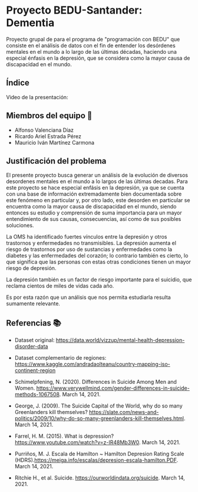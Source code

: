 # Proyecto BEDU-Santander: Dementia

Proyecto grupal de para el programa de "programación con BEDU" que consiste en el análisis de datos con el fin de entender los desórdenes mentales en el mundo a lo largo de las últimas décadas, haciendo una especial énfasis en la depresión, que se considera como la mayor causa de discapacidad en el mundo.

## Índice

Video de la presentación: 

## Miembros del equipo 👥

- Alfonso Valenciana Díaz
- Ricardo Ariel Estrada Pérez
- Mauricio Iván Martínez Carmona

## Justificación del problema

El presente proyecto busca generar un análisis de la evolución de diversos desordenes mentales en el mundo a lo largos de las últimas decadas. Para este proyecto se hace especial enfásis en la depresión, ya que se cuenta con una base de información extremadamente bien documentada sobre este fenómeno en particular y, por otro lado, este desorden en particular se encuentra como la mayor causa de discapacidad en el mundo, siendo entonces su estudio y comprensión de suma importancia para un mayor entendimiento de sus causas, consecuencias, así como de sus posibles soluciones.

La OMS ha identificado fuertes vínculos entre la depresión y otros trastornos y enfermedades no transmisibles. La depresión aumenta el riesgo de trastornos por uso de sustancias y enfermedades como la diabetes y las enfermedades del corazón; lo contrario también es cierto, lo que significa que las personas con estas otras condiciones tienen un mayor riesgo de depresión.

La depresión también es un factor de riesgo importante para el suicidio, que reclama cientos de miles de vidas cada año.

Es por esta razón que un análisis que nos permita estudiarla resulta sumamente relevante.

## Referencias 📚

- Dataset original: https://data.world/vizzup/mental-health-depression-disorder-data
- Dataset complementario de regiones: https://www.kaggle.com/andradaolteanu/country-mapping-iso-continent-region

- Schimelpfening, N. (2020). Differences in Suicide Among Men and Women. https://www.verywellmind.com/gender-differences-in-suicide-methods-1067508. March 14, 2021.

- George, J. (2009). The Suicide Capital of the World, why do so many Greenlanders kill themselves? https://slate.com/news-and-politics/2009/10/why-do-so-many-greenlanders-kill-themselves.html. March 14, 2021.

- Farrel, H. M. (2015). What is depression? https://www.youtube.com/watch?v=z-IR48Mb3W0. March 14, 2021.

- Purriños, M. J. Escala de Hamilton ~ Hamilton Depresion Rating Scale (HDRS).https://meiga.info/escalas/depresion-escala-hamilton.PDF. March 14, 2021.

- Ritchie H., et al. Suicide. https://ourworldindata.org/suicide. March 14, 2021.